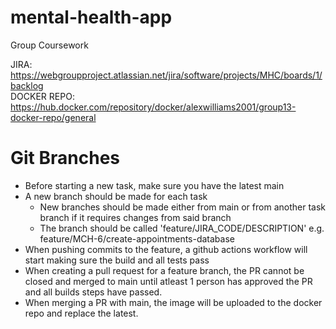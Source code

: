# mental-health-app
Group Coursework

JIRA: https://webgroupproject.atlassian.net/jira/software/projects/MHC/boards/1/backlog   
DOCKER REPO: https://hub.docker.com/repository/docker/alexwilliams2001/group13-docker-repo/general

# Git Branches

- Before starting a new task, make sure you have the latest main
- A new branch should be made for each task
  - New branches should be made either from main or from another task branch if it requires changes from said branch
  - The branch should be called 'feature/JIRA_CODE/DESCRIPTION' e.g. feature/MCH-6/create-appointments-database
- When pushing commits to the feature, a github actions workflow will start making sure the build and all tests pass
- When creating a pull request for a feature branch, the PR cannot be closed and merged to main until atleast 1 person has approved the PR and all builds steps have passed.
- When merging a PR with main, the image will be uploaded to the docker repo and replace the latest.

